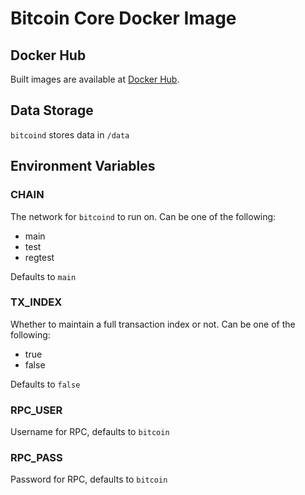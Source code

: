 # Bitcoin Core Docker Image

## Docker Hub

Built images are available at [Docker Hub](https://hub.docker.com/r/xjonathanlei/bitcoind).

## Data Storage

`bitcoind` stores data in `/data`

## Environment Variables

### CHAIN

The network for `bitcoind` to run on. Can be one of the following:

- main
- test
- regtest

Defaults to `main`

### TX_INDEX

Whether to maintain a full transaction index or not. Can be one of the following:

- true
- false

Defaults to `false`

### RPC_USER

Username for RPC, defaults to `bitcoin`

### RPC_PASS

Password for RPC, defaults to `bitcoin`